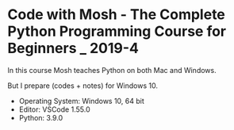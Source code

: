 # Code with Mosh - The Complete Python Programming Course for Beginners _ 2019-4

In this course Mosh teaches Python on both Mac and Windows. 

But I prepare (codes + notes) for Windows 10.

- Operating System: Windows 10, 64 bit
- Editor: VSCode 1.55.0
- Python: 3.9.0
